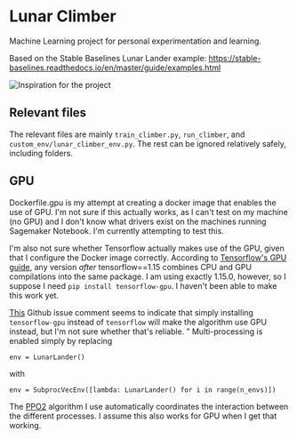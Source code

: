 # Lunar Climber

Machine Learning project for personal experimentation and learning.

Based on the Stable Baselines Lunar Lander example: https://stable-baselines.readthedocs.io/en/master/guide/examples.html

![Inspiration for the project](https://cdn-images-1.medium.com/max/960/1*f4VZPKOI0PYNWiwt0la0Rg.gif)

## Relevant files

The relevant files are mainly `train_climber.py`, `run_climber`, and `custom_env/lunar_climber_env.py`. The rest can be ignored relatively safely, including folders.

## GPU

Dockerfile.gpu is my attempt at creating a docker image that enables the use of GPU. I'm not sure if this actually works, as I can't test on my machine (no GPU) and I don't know what drivers exist on the machines running Sagemaker Notebook. I'm currently attempting to test this.

I'm also not sure whether Tensorflow actually makes use of the GPU, given that I configure the Docker image correctly. According to [Tensorflow's GPU guide](https://www.tensorflow.org/install/gpu), any version _after_ tensorflow==1.15 combines CPU and GPU compilations into the same package. I am using exactly 1.15.0, however, so I suppose I need `pip install tensorflow-gpu`. I haven't been able to make this work yet.

[This](https://github.com/hill-a/stable-baselines/issues/308#issuecomment-546677348) Github issue comment seems to indicate that simply installing `tensorflow-gpu` instead of `tensorflow` will make the algorithm use GPU instead, but I'm not sure whether that's reliable.
”
Multi-processing is enabled simply by replacing

```
env = LunarLander()
```

with

```
env = SubprocVecEnv([lambda: LunarLander() for i in range(n_envs)])
```

The [PPO2](https://stable-baselines.readthedocs.io/en/master/modules/ppo2.html) algorithm I use automatically coordinates the interaction between the different processes. I assume this also works for GPU when I get that working.
